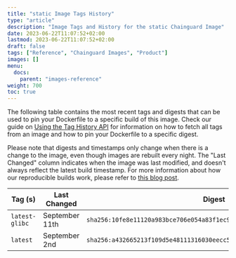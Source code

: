 ```yaml
---
title: "static Image Tags History"
type: "article"
description: "Image Tags and History for the static Chainguard Image"
date: 2023-06-22T11:07:52+02:00
lastmod: 2023-06-22T11:07:52+02:00
draft: false
tags: ["Reference", "Chainguard Images", "Product"]
images: []
menu:
  docs:
    parent: "images-reference"
weight: 700
toc: true
---
```


The following table contains the most recent tags and digests that can be used to pin your Dockerfile to a specific build of this image. Check our guide on [Using the Tag History API](/chainguard/chainguard-images/using-the-tag-history-api/) for information on how to fetch all tags from an image and how to pin your Dockerfile to a specific digest.

Please note that digests and timestamps only change when there is a change to the image, even though images are rebuilt every night. The "Last Changed" column indicates when the image was last modified, and doesn't always reflect the latest build timestamp. For more information about how our reproducible builds work, please refer to [this blog post](https://www.chainguard.dev/unchained/reproducing-chainguards-reproducible-image-builds).

| Tag (s)         | Last Changed   | Digest                                                                    |
|-----------------|----------------|---------------------------------------------------------------------------|
|  `latest-glibc` | September 11th | `sha256:10fe8e11120a983bce706e054a83f1ec96505bcb26fd904ed115767f4070f3f2` |
|  `latest`       | September 2nd  | `sha256:a432665213f109d5e48111316030eecc5191654cf02a5b66ac6c5d6b310a5511` |
